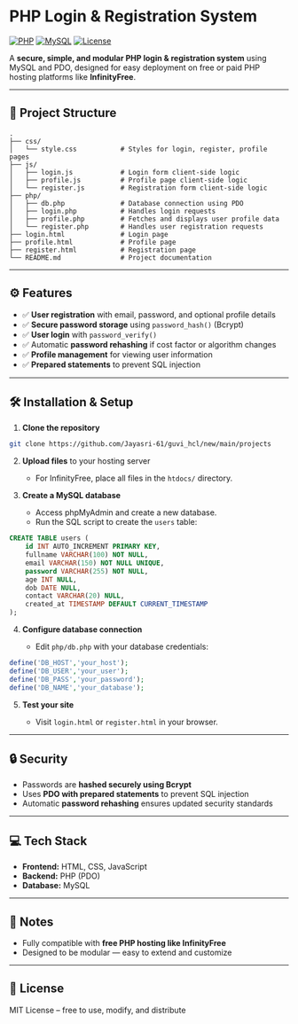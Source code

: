 # PHP Login & Registration System

[![PHP](https://img.shields.io/badge/PHP-%3E%3D7.0-blue)](https://www.php.net/)
[![MySQL](https://img.shields.io/badge/MySQL-%3E%3D5.7-green)](https://www.mysql.com/)
[![License](https://img.shields.io/badge/License-MIT-lightgrey)](LICENSE)

A **secure, simple, and modular PHP login & registration system** using MySQL and PDO, designed for easy deployment on free or paid PHP hosting platforms like **InfinityFree**.

---

## 📂 Project Structure

```
.
├── css/
│   └── style.css           # Styles for login, register, profile pages
├── js/
│   ├── login.js            # Login form client-side logic
│   ├── profile.js          # Profile page client-side logic
│   └── register.js         # Registration form client-side logic
├── php/
│   ├── db.php              # Database connection using PDO
│   ├── login.php           # Handles login requests
│   ├── profile.php         # Fetches and displays user profile data
│   └── register.php        # Handles user registration requests
├── login.html              # Login page
├── profile.html            # Profile page
├── register.html           # Registration page
└── README.md               # Project documentation
```

---

## ⚙️ Features

* ✅ **User registration** with email, password, and optional profile details
* ✅ **Secure password storage** using `password_hash()` (Bcrypt)
* ✅ **User login** with `password_verify()`
* ✅ Automatic **password rehashing** if cost factor or algorithm changes
* ✅ **Profile management** for viewing user information
* ✅ **Prepared statements** to prevent SQL injection

---

## 🛠 Installation & Setup

1. **Clone the repository**

```bash
git clone https://github.com/Jayasri-61/guvi_hcl/new/main/projects
```

2. **Upload files** to your hosting server

   * For InfinityFree, place all files in the `htdocs/` directory.

3. **Create a MySQL database**

   * Access phpMyAdmin and create a new database.
   * Run the SQL script to create the `users` table:

```sql
CREATE TABLE users (
    id INT AUTO_INCREMENT PRIMARY KEY,
    fullname VARCHAR(100) NOT NULL,
    email VARCHAR(150) NOT NULL UNIQUE,
    password VARCHAR(255) NOT NULL,
    age INT NULL,
    dob DATE NULL,
    contact VARCHAR(20) NULL,
    created_at TIMESTAMP DEFAULT CURRENT_TIMESTAMP
);
```

4. **Configure database connection**

   * Edit `php/db.php` with your database credentials:

```php
define('DB_HOST','your_host');
define('DB_USER','your_user');
define('DB_PASS','your_password');
define('DB_NAME','your_database');
```

5. **Test your site**

   * Visit `login.html` or `register.html` in your browser.

---

## 🔒 Security

* Passwords are **hashed securely using Bcrypt**
* Uses **PDO with prepared statements** to prevent SQL injection
* Automatic **password rehashing** ensures updated security standards

---

## 💻 Tech Stack

* **Frontend:** HTML, CSS, JavaScript
* **Backend:** PHP (PDO)
* **Database:** MySQL

---

## 📌 Notes

* Fully compatible with **free PHP hosting like InfinityFree**
* Designed to be modular — easy to extend and customize

---

## 📄 License

MIT License – free to use, modify, and distribute
